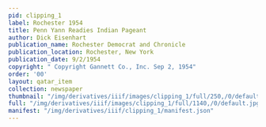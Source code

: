 ```yaml
---
pid: clipping_1
label: Rochester 1954
title: Penn Yann Readies Indian Pageant
author: Dick Eisenhart
publication_name: Rochester Democrat and Chronicle
publication_location: Rochester, New York
publication_date: 9/2/1954
copyright: " Copyright Gannett Co., Inc. Sep 2, 1954"
order: '00'
layout: qatar_item
collection: newspaper
thumbnail: "/img/derivatives/iiif/images/clipping_1/full/250,/0/default.jpg"
full: "/img/derivatives/iiif/images/clipping_1/full/1140,/0/default.jpg"
manifest: "/img/derivatives/iiif/clipping_1/manifest.json"
---
```

